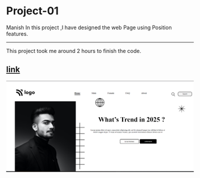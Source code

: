# Project-01
Manish 
In this project ,I have designed the web Page using Position features.

***
This project took me around 2 hours to finish the code.


## [link](https://street-stylelanding-page.netlify.app/ "Street-style")
![image](./01-output.png)


